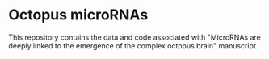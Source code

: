 # Octopus microRNAs
This repository contains the data and code associated with "MicroRNAs are deeply linked to the emergence of the complex octopus brain" manuscript. 
